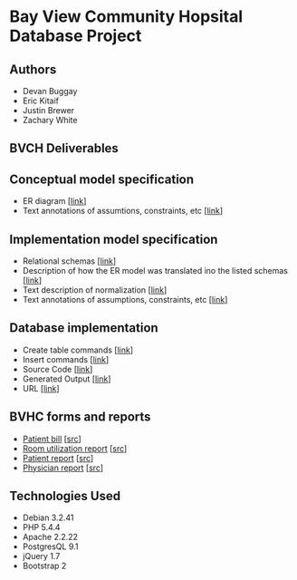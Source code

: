Bay View Community Hopsital Database Project
========

Authors
--------
- Devan Buggay
- Eric Kitaif
- Justin Brewer
- Zachary White

BVCH Deliverables
--------

Conceptual model specification
--------
- ER diagram [[link](https://raw.github.com/sbuggay/comp5120/master/erdiagram.png)]
- Text annotations of assumtions, constraints, etc [[link](https://github.com/sbuggay/comp5120/blob/master/assumptions.txt)]

Implementation model specification
--------
- Relational schemas [[link](https://github.com/sbuggay/comp5120/blob/master/relationalschema.txt)]
- Description of how the ER model was translated ino the listed schemas [[link](https://raw.github.com/sbuggay/comp5120/master/ertoschema.txt)]
- Text description of normalization [[link](https://github.com/sbuggay/comp5120/blob/master/normalizations.txt)]
- Text annotations of assumptions, constraints, etc [[link](https://github.com/sbuggay/comp5120/blob/master/assumptions.txt)]

Database implementation
--------
- Create table commands  [[link](https://github.com/sbuggay/comp5120/blob/master/database.sql)]
- Insert commands [[link](https://github.com/sbuggay/comp5120/blob/master/database.sql)]
- Source Code [[link](https://github.com/sbuggay/comp5120)]
- Generated Output [[link](http://devel-base.net/comp5120/)]
- URL [[link](http://devel-base.net/comp5120/)]

BVHC forms and reports
--------
- [Patient bill](http://devel-base.net/comp5120/patientbill.php) [[src](https://github.com/sbuggay/comp5120/blob/master/patientbill.php)]
- [Room utilization report](http://devel-base.net/comp5120/roomutilizationreport.php) [[src](https://github.com/sbuggay/comp5120/blob/master/roomutilizationreport.php)]
- [Patient report](http://devel-base.net/comp5120/patientreport.php) [[src](https://github.com/sbuggay/comp5120/blob/master/patientreport.php)]
- [Physician report](http://devel-base.net/comp5120/physicianreport.php) [[src](https://github.com/sbuggay/comp5120/blob/master/physicianreport.php)]

Technologies Used
--------
- Debian 3.2.41
- PHP 5.4.4
- Apache 2.2.22
- PostgresQL 9.1
- jQuery 1.7
- Bootstrap 2
